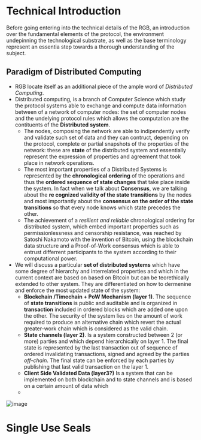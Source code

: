 # Technical Introduction

Before going entering into the technical details of the RGB, an introduction over the fundamental elements of the protocol, the environment undepinning the technological substrate, as well as the base terminology represent an essentia step towards a thorough understanding of the subject.

## Paradigm of Distributed Computing

* RGB locate itself as an additional piece of the ample word of *Distributed Computing*.
* Distributed computing, is a branch of Computer Science which study the protocol systems able to exchange and compute data information between of a network of computer nodes: the set of computer nodes and the undelying protocol rules which allows the computation are the contituents of the **Distributed system**.  
  * The nodes, composing the network are able to indipendently verify and validate such set of data and they can contruct, depending on the protocol, complete or partial snapshots of the properties of the network: these are **state** of the distributed system and essentially represent the expression of properties and agreement that took place in network operations.
  * The most important properties of a Distributed Systems is represented by the **chronological ordering** of the operations and thus the **ordered sequence of state changes** that take place inside the system. In fact when we talk about **Consensus**, we are talking about the **re cognized validity of the state transitions** by the nodes and most importantly about the **consensus on the order of the state transitions** so that every node knows which state precedes the other.
  * The achievement of a *resilient and reliable* chronological ordering for distributed system, which embed important properties such as permissionlessness and censorship resistance, was reached by Satoshi Nakamoto with the invention of Bitcoin, using the blockchain data structure and a Proof-of-Work consensus which is able to entrust differrent participants to the system according to their computational power.     
* We will discuss a particular **set of distributed systems** which have some degree of hierarchy and interrelated properties and which in the current context are based on based on Bitcoin but can be teorethically extended to other system. They are differentiated on how to dermenine and enforce the most updated state of the system:
  * **Blockchain /Timechain + PoW Mechanism (layer 1)**. The sequence of **state transitions** is public and auditable and is organized in **transaction** included in ordered blocks which are added one upon the other. The security of the system lies on the amount of work required to produce an alternative chain which revert the actual greater-work chain which is considered as the valid chain.
  * **State channels (layer 2)**. Is a system constructed between 2 (or more) parties and which depend hierarchically on layer 1. The final state is represented by the last transaction out of sequence of ordered invalidating transactions, signed and agreed by the parties *off-chain*. The final state can be enforced by each parties by publishing that last valid transaction on the layer 1.
  * **Client Side Validated Data (layer3?)** Is a system that can be implemented on both blockchain and to state channels and is based on a certain amount of data which 
  * 
![image](https://github.com/parsevalbtc/RGB-Documentation/assets/74722637/ac60cc0d-0d3f-4dbd-a7c5-2cef5ac1b765)


# Single Use Seals



